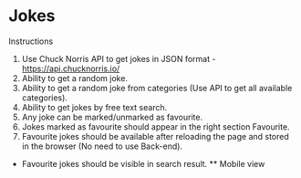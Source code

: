 # Jokes

Instructions

1. Use Chuck Norris API to get jokes in JSON format - https://api.chucknorris.io/
2. Ability to get a random joke.
3. Ability to get a random joke from categories (Use API to get all available categories).
4. Ability to get jokes by free text search.
5. Any joke can be marked/unmarked as favourite.
6. Jokes marked as favourite should appear in the right section Favourite.
7. Favourite jokes should be available after reloading the page and stored in the browser
(No need to use Back-end).

* Favourite jokes should be visible in search result.
** Mobile view
